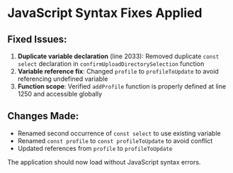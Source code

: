 # JavaScript Syntax Fixes Applied

## Fixed Issues:
1. **Duplicate variable declaration** (line 2033): Removed duplicate `const select` declaration in `confirmUploadDirectorySelection` function
2. **Variable reference fix**: Changed `profile` to `profileToUpdate` to avoid referencing undefined variable
3. **Function scope**: Verified `addProfile` function is properly defined at line 1250 and accessible globally

## Changes Made:
- Renamed second occurrence of `const select` to use existing variable
- Renamed `const profile` to `const profileToUpdate` to avoid conflict
- Updated references from `profile` to `profileToUpdate`

The application should now load without JavaScript syntax errors.